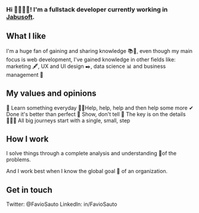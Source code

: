 ### Hi 👋🏻🧑🏻! I'm a fullstack developer currently working in [__Jabusoft__](https://jabusoft.info/). 

## What I like
I'm a huge fan of gaining and sharing knowledge 📚🧠, even though my main focus is web development, I've gained knowledge in other fields like: marketing 🖋, UX and UI design ✒, data science 📊 and business management 💼

## My values and opinions
🧾 Learn something everyday
🤝🏻Help, help, help and then help some more
✔ Done it's better than perfect
👀 Show, don't tell
🔑 The key is on the details
🚶🏻‍♂️ All big journeys start with a single, small, step

## How I work
I solve things through a complete analysis and understanding 🔬of the problems.

And I work best when I know the global goal 🎯 of an organization.

## Get in touch
Twitter: @FavioSauto
LinkedIn: in/FavioSauto

